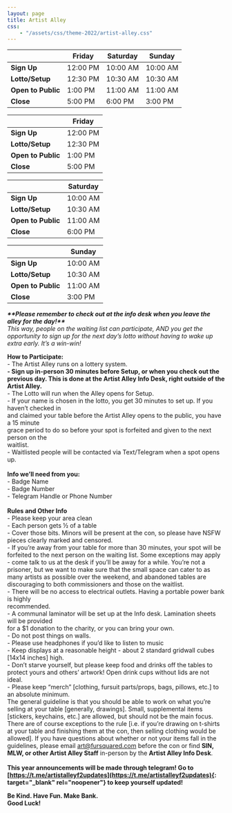 ```yaml
---
layout: page
title: Artist Alley
css:
    - "/assets/css/theme-2022/artist-alley.css"
---
```


| &nbsp; | Friday | Saturday | Sunday |
| --- | --- | --- | --- |
| **Sign Up** | 12:00 PM | 10:00 AM | 10:00 AM |
| **Lotto/Setup** | 12:30 PM | 10:30 AM | 10:30 AM |
| **Open to Public** | 1:00 PM | 11:00 AM | 11:00 AM |
| **Close** | 5:00 PM | 6:00 PM | 3:00 PM |

| &nbsp; | Friday |
| --- | --- |
| **Sign Up** | 12:00 PM |
| **Lotto/Setup** | 12:30 PM |
| **Open to Public** | 1:00 PM |
| **Close** | 5:00 PM |

| &nbsp; | Saturday |
| --- | --- |
| **Sign Up** | 10:00 AM |
| **Lotto/Setup** | 10:30 AM |
| **Open to Public** | 11:00 AM |
| **Close** | 6:00 PM |

| &nbsp; | Sunday |
| --- | --- |
| **Sign Up** | 10:00 AM |
| **Lotto/Setup** | 10:30 AM |
| **Open to Public** | 11:00 AM |
| **Close** | 3:00 PM |

***\*\*Please remember to check out at the info desk when you leave the alley for the day\!\*\***<br>This way, people on the waiting list can participate, AND you get the opportunity to sign up for the next day’s lotto without having to wake up extra early. It’s a win-win\!*

**How to Participate:**<br>\- The Artist Alley runs on a lottery system.<br>**\- Sign up in-person 30 minutes before Setup, or when you check out the previous day. This is done at the Artist Alley Info Desk, right outside of the Artist Alley.**<br>\- The Lotto will run when the Alley opens for Setup.<br>\- If your name is chosen in the lotto, you get 30 minutes to set up. If you haven’t checked in<br>and claimed your table before the Artist Alley opens to the public, you have a 15 minute<br>grace period to do so before your spot is forfeited and given to the next person on the<br>waitlist.<br>\- Waitlisted people will be contacted via Text/Telegram when a spot opens up.<br><br>**Info we’ll need from you:**<br>\- Badge Name<br>\- Badge Number<br>\- Telegram Handle or Phone Number<br><br>**Rules and Other Info**<br>\- Please keep your area clean<br>\- Each person gets ½ of a table<br>\- Cover those bits. Minors will be present at the con, so please have NSFW pieces clearly marked and censored.<br>\- If you’re away from your table for more than 30 minutes, your spot will be forfeited to the next person on the waiting list. Some exceptions may apply - come talk to us at the desk if you’ll be away for a while. You’re not a prisoner, but we want to make sure that the small space can cater to as many artists as possible over the weekend, and abandoned tables are discouraging to both commissioners and those on the waitlist.<br>\- There will be no access to electrical outlets. Having a portable power bank is highly<br>recommended.<br>\- A communal laminator will be set up at the Info desk. Lamination sheets will be provided<br>for a $1 donation to the charity, or you can bring your own.<br>\- Do not post things on walls.<br>\- Please use headphones if you’d like to listen to music<br>\- Keep displays at a reasonable height - about 2 standard gridwall cubes \[14x14 inches\] high.<br>\- Don’t starve yourself, but please keep food and drinks off the tables to protect yours and others’ artwork\! Open drink cups without lids are not ideal.<br>\- Please keep “merch” \[clothing, fursuit parts/props, bags, pillows, etc.\] to an absolute minimum.<br>The general guideline is that you should be able to work on what you’re selling at your table \[generally, drawings\]. Small, supplemental items \[stickers, keychains, etc.\] are allowed, but should not be the main focus. There are of course exceptions to the rule \[i.e. if you’re drawing on t-shirts at your table and finishing them at the con, then selling clothing would be allowed\]. If you have questions about whether or not your items fall in the guidelines, please email [art@fursquared.com](mailto:art@fursquared.com) before the con or find **SIN, MLW, or other Artist Alley Staff**&nbsp;in-person by the **Artist Alley Info Desk**.<br><br>**This year announcements will be made through telegram\! Go to [https://t.me/artistalleyf2updates](https://t.me/artistalleyf2updates){: target="_blank" rel="noopener"} to keep yourself updated\!**

**Be Kind. Have Fun. Make Bank.<br>Good Luck\!**
